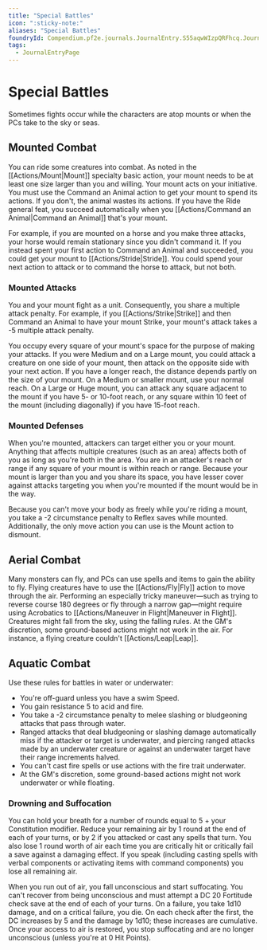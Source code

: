```yaml
---
title: "Special Battles"
icon: ":sticky-note:"
aliases: "Special Battles"
foundryId: Compendium.pf2e.journals.JournalEntry.S55aqwWIzpQRFhcq.JournalEntryPage.G1Rje9eYCFEByzjg
tags:
  - JournalEntryPage
---
```


# Special Battles
Sometimes fights occur while the characters are atop mounts or when the PCs take to the sky or seas.

## Mounted Combat

You can ride some creatures into combat. As noted in the [[Actions/Mount|Mount]] specialty basic action, your mount needs to be at least one size larger than you and willing. Your mount acts on your initiative. You must use the Command an Animal action to get your mount to spend its actions. If you don't, the animal wastes its actions. If you have the Ride general feat, you succeed automatically when you [[Actions/Command an Animal|Command an Animal]] that's your mount.

For example, if you are mounted on a horse and you make three attacks, your horse would remain stationary since you didn't command it. If you instead spent your first action to Command an Animal and succeeded, you could get your mount to [[Actions/Stride|Stride]]. You could spend your next action to attack or to command the horse to attack, but not both.

### **Mounted Attacks**

You and your mount fight as a unit. Consequently, you share a multiple attack penalty. For example, if you [[Actions/Strike|Strike]] and then Command an Animal to have your mount Strike, your mount's attack takes a -5 multiple attack penalty.

You occupy every square of your mount's space for the purpose of making your attacks. If you were Medium and on a Large mount, you could attack a creature on one side of your mount, then attack on the opposite side with your next action. If you have a longer reach, the distance depends partly on the size of your mount. On a Medium or smaller mount, use your normal reach. On a Large or Huge mount, you can attack any square adjacent to the mount if you have 5- or 10-foot reach, or any square within 10 feet of the mount (including diagonally) if you have 15-foot reach.

### **Mounted Defenses**

When you're mounted, attackers can target either you or your mount. Anything that affects multiple creatures (such as an area) affects both of you as long as you're both in the area. You are in an attacker's reach or range if any square of your mount is within reach or range. Because your mount is larger than you and you share its space, you have lesser cover against attacks targeting you when you're mounted if the mount would be in the way.

Because you can't move your body as freely while you're riding a mount, you take a -2 circumstance penalty to Reflex saves while mounted. Additionally, the only move action you can use is the Mount action to dismount.

## Aerial Combat

Many monsters can fly, and PCs can use spells and items to gain the ability to fly. Flying creatures have to use the [[Actions/Fly|Fly]] action to move through the air. Performing an especially tricky maneuver—such as trying to reverse course 180 degrees or fly through a narrow gap—might require using Acrobatics to [[Actions/Maneuver in Flight|Maneuver in Flight]]. Creatures might fall from the sky, using the falling rules. At the GM's discretion, some ground-based actions might not work in the air. For instance, a flying creature couldn't [[Actions/Leap|Leap]].

## Aquatic Combat

Use these rules for battles in water or underwater:

*   You're off-guard unless you have a swim Speed.
*   You gain resistance 5 to acid and fire.
*   You take a -2 circumstance penalty to melee slashing or bludgeoning attacks that pass through water.
*   Ranged attacks that deal bludgeoning or slashing damage automatically miss if the attacker or target is underwater, and piercing ranged attacks made by an underwater creature or against an underwater target have their range increments halved.
*   You can't cast fire spells or use actions with the fire trait underwater.
*   At the GM's discretion, some ground-based actions might not work underwater or while floating.

### **Drowning and Suffocation**

You can hold your breath for a number of rounds equal to 5 + your Constitution modifier. Reduce your remaining air by 1 round at the end of each of your turns, or by 2 if you attacked or cast any spells that turn. You also lose 1 round worth of air each time you are critically hit or critically fail a save against a damaging effect. If you speak (including casting spells with verbal components or activating items with command components) you lose all remaining air.

When you run out of air, you fall unconscious and start suffocating. You can't recover from being unconscious and must attempt a DC 20 Fortitude check save at the end of each of your turns. On a failure, you take 1d10 damage, and on a critical failure, you die. On each check after the first, the DC increases by 5 and the damage by 1d10; these increases are cumulative. Once your access to air is restored, you stop suffocating and are no longer unconscious (unless you're at 0 Hit Points).
